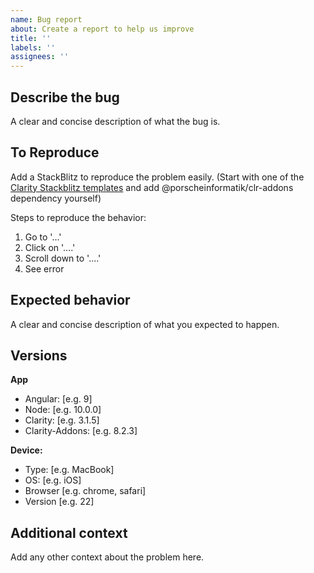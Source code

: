 ```yaml
---
name: Bug report
about: Create a report to help us improve
title: ''
labels: ''
assignees: ''
---
```


## Describe the bug

A clear and concise description of what the bug is.

## To Reproduce

Add a StackBlitz to reproduce the problem easily. (Start with one of the [Clarity Stackblitz templates](https://stackblitz.com/@clr-team) and add @porscheinformatik/clr-addons dependency yourself)

Steps to reproduce the behavior:

1.  Go to '...'
2.  Click on '....'
3.  Scroll down to '....'
4.  See error

## Expected behavior

A clear and concise description of what you expected to happen.

## Versions

**App**

- Angular: [e.g. 9]
- Node: [e.g. 10.0.0]
- Clarity: [e.g. 3.1.5]
- Clarity-Addons: [e.g. 8.2.3]

**Device:**

- Type: [e.g. MacBook]
- OS: [e.g. iOS]
- Browser [e.g. chrome, safari]
- Version [e.g. 22]

## Additional context

Add any other context about the problem here.

